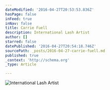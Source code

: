 ```yaml
---
dateModified: '2016-04-27T20:53:53.836Z'
hasPage: false
inFeed: true
inNav: false
title: Carrie Fuell
description: International Lash Artist
author: []
starred: false
datePublished: '2016-04-27T20:54:18.746Z'
sourcePath: _posts/2016-04-27-carrie-fuell.md
published: true
_context: 'http://schema.org'
_type: Article

---
```

![International Lash Artist](https://the-grid-user-content.s3-us-west-2.amazonaws.com/3b9c86cb-81ff-4778-bd12-dc41c14199ae.png)